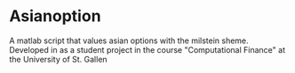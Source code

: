 # Asianoption
A matlab script that values asian options with the milstein sheme. Developed in as a student project in the course "Computational Finance" at the University of St. Gallen
